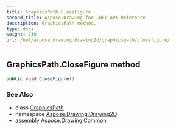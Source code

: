 ```yaml
---
title: GraphicsPath.CloseFigure
second_title: Aspose.Drawing for .NET API Reference
description: GraphicsPath method. 
type: docs
weight: 230
url: /net/aspose.drawing.drawing2d/graphicspath/closefigure/
---
```

## GraphicsPath.CloseFigure method

```csharp
public void CloseFigure()
```

### See Also

* class [GraphicsPath](../)
* namespace [Aspose.Drawing.Drawing2D](../../graphicspath/)
* assembly [Aspose.Drawing.Common](../../../)


